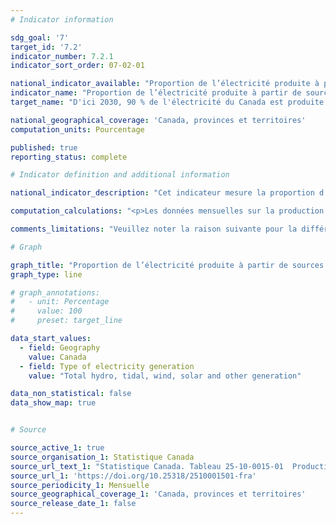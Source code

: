 ```yaml
---
# Indicator information

sdg_goal: '7'
target_id: '7.2'
indicator_number: 7.2.1
indicator_sort_order: 07-02-01

national_indicator_available: "Proportion de l’électricité produite à partir de sources renouvelables et autres sources non émettrices de gaz à effet de serre"
indicator_name: "Proportion de l’électricité produite à partir de sources renouvelables et autres sources non émettrices de gaz à effet de serre"
target_name: "D'ici 2030, 90 % de l'électricité du Canada est produite à partir de sources renouvelables et autres sources non émettrices, en voie d'un système électrique carboneutre à long terme"

national_geographical_coverage: 'Canada, provinces et territoires'
computation_units: Pourcentage

published: true
reporting_status: complete

# Indicator definition and additional information

national_indicator_description: "Cet indicateur mesure la proportion d’électricité qui est produite à partir de sources renouvelables et non émettrices de gaz à effet de serre, ce qui comprend l'énergie produite par les turbines hydrauliques, solaires, marémotrices, éoliennes, les turbines à vapeur nucléaires et toute l'électricité produite à partir de la biomasse."

computation_calculations: "<p>Les données mensuelles sur la production d'électricité sont annualisées et la somme des mégawattheures produits par des sources renouvelables et non émettrices de gaz à effet de serre est exprimée en proportion du total de l'électricité produite.</p><p>Afin d'harmoniser les concepts entre les indicateurs, la méthodologie pour calculer cet indicateur a été mise à jour au printemps 2023 pour y inclure l'électricité produite à partir de turbines à vapeur nucléaires et de biomasse dans la définition de « l'électricité produite à partir de sources renouvelables et non émettrices de gaz à effet de serre ». Ce changement n'affecte pas les cibles de l'indicateur, mais assure des définitions et des mesures comparables entre cet indicateur et celui publié dans le ['Cahier d’information sur l’énergie'](https://ressources-naturelles.canada.ca/science-et-donnees/donnees-et-analyse/donnees-et-analyse-energetiques/energie-propre-et-carburants-faibles-emissions-de-carbone/23933) de Ressources naturelles Canada.</p>"

comments_limitations: "Veuillez noter la raison suivante pour la différence entre la méthodologie utilisée pour cet indicateur et celle utilisée pour l'indicateur présenté dans le [Cahier d’information sur l’énergie](https://ressources-naturelles.canada.ca/science-et-donnees/donnees-et-analyse/donnees-et-analyse-energetiques/energie-propre-et-carburants-faibles-emissions-de-carbone/23933) de Ressources naturelles Canada. La différence relativement faible entre les deux proportions est due aux différentes méthodologies utilisées pour estimer l'énergie produite par les systèmes photovoltaïques connectés au réseau.  L'énergie produite par ces systèmes est estimée par Ressources naturelles Canada à l'aide de calculs basés sur des modèles. L'estimation de Statistique Canada est basée sur des données recueillies par le biais d'enquêtes et exclut l'énergie générée par les systèmes photovoltaïques d'une capacité inférieure à 100 kW et certains systèmes d'une capacité comprise entre 100 kW et 1 mW."

# Graph

graph_title: "Proportion de l’électricité produite à partir de sources renouvelables et autres sources non émettrices de gaz à effet de serre"
graph_type: line

# graph_annotations:
#   - unit: Percentage
#     value: 100
#     preset: target_line

data_start_values:
  - field: Geography
    value: Canada
  - field: Type of electricity generation
    value: "Total hydro, tidal, wind, solar and other generation"

data_non_statistical: false
data_show_map: true


# Source

source_active_1: true
source_organisation_1: Statistique Canada
source_url_text_1: "Statistique Canada. Tableau 25-10-0015-01  Production de l'énergie électrique, production mensuelle selon le type d'électricité"
source_url_1: 'https://doi.org/10.25318/2510001501-fra'
source_periodicity_1: Mensuelle
source_geographical_coverage_1: 'Canada, provinces et territoires'
source_release_date_1: false
---
```

